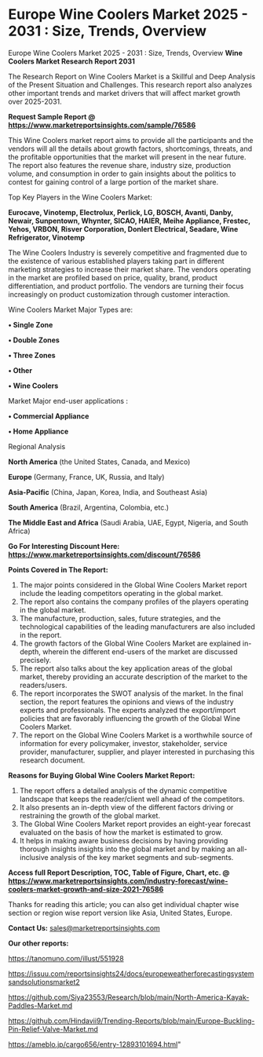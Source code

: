 # Europe Wine Coolers Market 2025 - 2031 : Size, Trends, Overview
 Europe Wine Coolers Market 2025 - 2031 : Size, Trends, Overview
<strong>Wine Coolers Market Research Report 2031</strong>

The Research Report on Wine Coolers Market is a Skillful and Deep Analysis of the Present Situation and Challenges. This research report also analyzes other important trends and market drivers that will affect market growth over 2025-2031.

<strong>Request Sample Report @ <a href=https://www.marketreportsinsights.com/sample/76586>https://www.marketreportsinsights.com/sample/76586</a></strong>

This Wine Coolers market report aims to provide all the participants and the vendors will all the details about growth factors, shortcomings, threats, and the profitable opportunities that the market will present in the near future. The report also features the revenue share, industry size, production volume, and consumption in order to gain insights about the politics to contest for gaining control of a large portion of the market share.

Top Key Players in the Wine Coolers Market:

<strong>Eurocave, Vinotemp, Electrolux, Perlick, LG, BOSCH, Avanti, Danby, Newair, Sunpentown, Whynter, SICAO, HAIER, Meihe Appliance, Frestec, Yehos, VRBON, Risver Corporation, Donlert Electrical, Seadare, Wine Refrigerator, Vinotemp</strong>

The Wine Coolers Industry is severely competitive and fragmented due to the existence of various established players taking part in different marketing strategies to increase their market share. The vendors operating in the market are profiled based on price, quality, brand, product differentiation, and product portfolio. The vendors are turning their focus increasingly on product customization through customer interaction.

Wine Coolers Market Major Types are:

<strong>• Single Zone

• Double Zones

• Three Zones

• Other

• Wine Coolers</strong>

Market Major end-user applications :

<strong>• Commercial Appliance

• Home Appliance</strong>

Regional Analysis

</u><strong><b>North America</b></strong> (the United States, Canada, and Mexico)

<strong><b>Europe </b></strong>(Germany, France, UK, Russia, and Italy)

<strong><b>Asia-Pacific</b></strong> (China, Japan, Korea, India, and Southeast Asia)

<strong><b>South America</b></strong> (Brazil, Argentina, Colombia, etc.)

<strong><b>The Middle East and Africa</b></strong> (Saudi Arabia, UAE, Egypt, Nigeria, and South Africa)

<strong>Go For Interesting Discount Here: <a href=https://www.marketreportsinsights.com/discount/76586>https://www.marketreportsinsights.com/discount/76586</a></strong>

<strong>Points Covered in The Report:</strong>
<ol>
  <li>The major points considered in the Global Wine Coolers Market report include the leading competitors operating in the global market.</li>
  <li>The report also contains the company profiles of the players operating in the global market.</li>
  <li>The manufacture, production, sales, future strategies, and the technological capabilities of the leading manufacturers are also included in the report.</li>
  <li>The growth factors of the Global Wine Coolers Market are explained in-depth, wherein the different end-users of the market are discussed precisely.</li>
  <li>The report also talks about the key application areas of the global market, thereby providing an accurate description of the market to the readers/users.</li>
  <li>The report incorporates the SWOT analysis of the market. In the final section, the report features the opinions and views of the industry experts and professionals. The experts analyzed the export/import policies that are favorably influencing the growth of the Global Wine Coolers Market.</li>
  <li>The report on the Global Wine Coolers Market is a worthwhile source of information for every policymaker, investor, stakeholder, service provider, manufacturer, supplier, and player interested in purchasing this research document.</li>
</ol>
<strong>Reasons for Buying Global Wine Coolers Market Report:</strong>

<ol>
  <li>The report offers a detailed analysis of the dynamic competitive landscape that keeps the reader/client well ahead of the competitors.</li>
  <li>It also presents an in-depth view of the different factors driving or restraining the growth of the global market.</li>
  <li>The Global Wine Coolers Market report provides an eight-year forecast evaluated on the basis of how the market is estimated to grow.</li>
  <li>It helps in making aware business decisions by having providing thorough insights insights into the global market and by making an all-inclusive analysis of the key market segments and sub-segments.</li>
</ol>
<strong>Access full Report Description, TOC, Table of Figure, Chart, etc. @ <a href=https://www.marketreportsinsights.com/industry-forecast/wine-coolers-market-growth-and-size-2021-76586>https://www.marketreportsinsights.com/industry-forecast/wine-coolers-market-growth-and-size-2021-76586</a></strong>


Thanks for reading this article; you can also get individual chapter wise section or region wise report version like Asia, United States, Europe.

<strong>Contact Us:</strong>
sales@marketreportsinsights.com

<strong>Our other reports:</strong>

<a href=https://tanomuno.com/illust/551928>https://tanomuno.com/illust/551928</a>

<a href=https://issuu.com/reportsinsights24/docs/europeweatherforecastingsystemsandsolutionsmarket2>https://issuu.com/reportsinsights24/docs/europeweatherforecastingsystemsandsolutionsmarket2</a>

<a href=https://github.com/Siya23553/Research/blob/main/North-America-Kayak-Paddles-Market.md>https://github.com/Siya23553/Research/blob/main/North-America-Kayak-Paddles-Market.md</a>

<a href=https://github.com/Hindavii9/Trending-Reports/blob/main/Europe-Buckling-Pin-Relief-Valve-Market.md>https://github.com/Hindavii9/Trending-Reports/blob/main/Europe-Buckling-Pin-Relief-Valve-Market.md</a>

<a href=https://ameblo.jp/cargo656/entry-12893101694.html>https://ameblo.jp/cargo656/entry-12893101694.html</a>"
